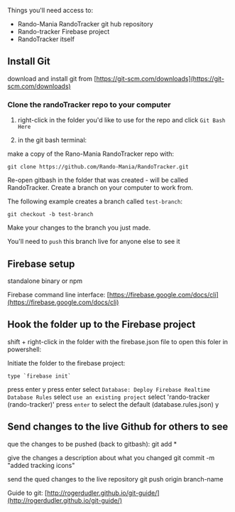 Things you'll need access to:
* Rando-Mania RandoTracker git hub repository
* Rando-tracker Firebase project
* RandoTracker itself


## Install Git

download and install git from [https://git-scm.com/downloads](https://git-scm.com/downloads) 


### Clone the randoTracker repo to your computer

1. right-click in the folder you'd like to use for the repo and click `Git Bash Here` 

2. in the git bash terminal:

make a copy of the Rano-Mania RandoTracker repo with:

`git clone https://github.com/Rando-Mania/RandoTracker.git`

Re-open gitbash in the folder that was created - will be called RandoTracker. Create a branch on your computer to work from.

The following example creates a branch called `test-branch`:

	git checkout -b test-branch

Make your changes to the branch you just made.

You'll need to `push` this branch live for anyone else to see it

## Firebase setup

standalone binary or npm

Firebase command line interface:  [https://firebase.google.com/docs/cli](https://firebase.google.com/docs/cli)

## Hook the folder up to the Firebase project

shift + right-click in the folder with the firebase.json file to open this foler in powershell: 

Initiate the folder to the firebase project:

	type `firebase init`
  press enter
  y
  press enter
  select `Database: Deploy Firebase Realtime Database Rules`
  select `use an existing project`
  select 'rando-tracker (rando-tracker)'
  press `enter` to select the default (database.rules.json)
  y

## Send changes to the live Github for others to see 

que the changes to be pushed (back to gitbash):
	git add *

give the changes a description about what you changed
	git commit -m "added tracking icons"

send the qued changes to the live repository
	git push origin branch-name
  

Guide to git: [http://rogerdudler.github.io/git-guide/](http://rogerdudler.github.io/git-guide/) 
